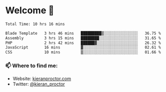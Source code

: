 # Welcome 🦘

<!--START_SECTION:waka-->

```txt
Total Time: 10 hrs 16 mins

Blade Template   3 hrs 46 mins   █████████▒░░░░░░░░░░░░░░░   36.75 %
Assembly         3 hrs 15 mins   ████████░░░░░░░░░░░░░░░░░   31.65 %
PHP              2 hrs 42 mins   ██████▓░░░░░░░░░░░░░░░░░░   26.32 %
JavaScript       16 mins         ▓░░░░░░░░░░░░░░░░░░░░░░░░   02.61 %
CSS              10 mins         ▒░░░░░░░░░░░░░░░░░░░░░░░░   01.66 %
```

<!--END_SECTION:waka-->

### 📫 Where to find me:

-   Website: [kieranproctor.com](https://kieranproctor.com/)
-   Twitter: [@kieran_proctor](https://twitter.com/kieran_proctor)
